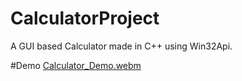 # CalculatorProject
A GUI based Calculator made in C++ using Win32Api. 

#Demo
[Calculator_Demo.webm](https://github.com/MYK-123/Calculator/assets/65278517/a74c2e85-cd68-4b70-85ec-bb0ea5776b5b)

